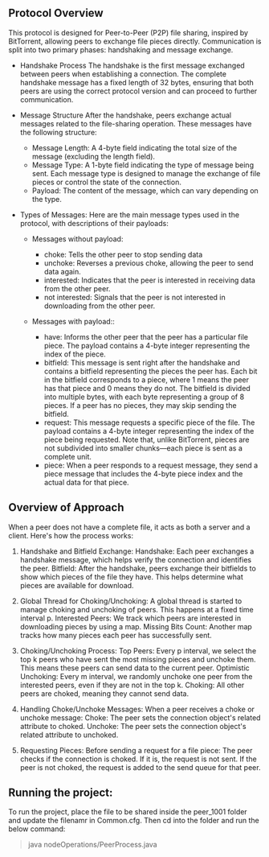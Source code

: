 ## Protocol Overview

This protocol is designed for Peer-to-Peer (P2P) file sharing, inspired by BitTorrent, allowing peers to exchange file pieces directly. Communication is split into two primary phases: handshaking and message exchange.

- Handshake Process
The handshake is the first message exchanged between peers when establishing a connection. The complete handshake message has a fixed length of 32 bytes, ensuring that both peers are using the correct protocol version and can proceed to further communication.

- Message Structure
After the handshake, peers exchange actual messages related to the file-sharing operation. These messages have the following structure:

    - Message Length: A 4-byte field indicating the total size of the message (excluding the length field).
    - Message Type: A 1-byte field indicating the type of message being sent. Each message type is designed to manage the exchange of file pieces or control the state of the connection.
    - Payload: The content of the message, which can vary depending on the type.

- Types of Messages:
Here are the main message types used in the protocol, with descriptions of their payloads:
 
  - Messages without payload:
    - choke: Tells the other peer to stop sending data
    - unchoke: Reverses a previous choke, allowing the peer to send data again.
    - interested: Indicates that the peer is interested in receiving data from the other peer.
    - not interested: Signals that the peer is not interested in downloading from the other peer.

  - Messages with payload::
    - have: Informs the other peer that the peer has a particular file piece. The payload contains a 4-byte integer representing the index of the piece.
    - bitfield: This message is sent right after the handshake and contains a bitfield representing the pieces the peer has. Each bit in the bitfield corresponds to a piece, where 1 means the peer has that piece and 0 means they do not. The bitfield is divided into multiple bytes, with each byte representing a group of 8 pieces. If a peer has no pieces, they may skip sending the bitfield.
    - request: This message requests a specific piece of the file. The payload contains a 4-byte integer representing the index of the piece being requested. Note that, unlike BitTorrent, pieces are not subdivided into smaller chunks—each piece is sent as a complete unit.
    - piece: When a peer responds to a request message, they send a piece message that includes the 4-byte piece index and the actual data for that piece.


## Overview of Approach
When a peer does not have a complete file, it acts as both a server and a client. Here's how the process works:

1. Handshake and Bitfield Exchange:
Handshake: Each peer exchanges a handshake message, which helps verify the connection and identifies the peer.
Bitfield: After the handshake, peers exchange their bitfields to show which pieces of the file they have. This helps determine what pieces are available for download.

2. Global Thread for Choking/Unchoking:
A global thread is started to manage choking and unchoking of peers. This happens at a fixed time interval p.
Interested Peers: We track which peers are interested in downloading pieces by using a map.
Missing Bits Count: Another map tracks how many pieces each peer has successfully sent.

3. Choking/Unchoking Process:
Top Peers: Every p interval, we select the top k peers who have sent the most missing pieces and unchoke them. This means these peers can send data to the current peer.
Optimistic Unchoking: Every m interval, we randomly unchoke one peer from the interested peers, even if they are not in the top k.
Choking: All other peers are choked, meaning they cannot send data.

4. Handling Choke/Unchoke Messages:
When a peer receives a choke or unchoke message:
Choke: The peer sets the connection object's related attribute to choked.
Unchoke: The peer sets the connection object's related attribute to unchoked.

5. Requesting Pieces:
Before sending a request for a file piece:
The peer checks if the connection is choked. If it is, the request is not sent.
If the peer is not choked, the request is added to the send queue for that peer.

## Running the project:
To run the project, place the file to be shared inside the peer_1001 folder and update the filenamr in Common.cfg. Then cd into the folder and run the below command:
  
  > java nodeOperations/PeerProcess.java <peerId>




